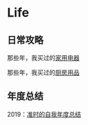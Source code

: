 # Life

## 日常攻略

那些年，我买过的[家用电器](Life/1.md)

那些年，我买过的[厨房用品](Life/3.md)





## 年度总结

2019：[准时的自我年度总结 ](Life/2.md)

